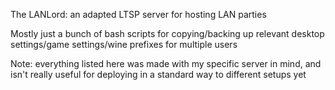The LANLord: an adapted LTSP server for hosting LAN parties

Mostly just a bunch of bash scripts for copying/backing up relevant desktop settings/game settings/wine prefixes for multiple users

Note: everything listed here was made with my specific server in mind, and isn't really useful for deploying in a standard way to different setups yet
